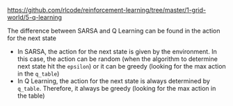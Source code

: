 



https://github.com/rlcode/reinforcement-learning/tree/master/1-grid-world/5-q-learning


The difference between SARSA and Q Learning can be found in the action for the next state
* In SARSA, the action for the next state is given by the environment. In this case,
the action can be random (when the algorithm to determine next state hit the `epsilon`) or
it can be greedy (looking for the max action in the `q_table`)
* In Q Learning, the action for the next state is always determined by `q_table`.
Therefore, it always be greedy (looking for the max action in the table)
